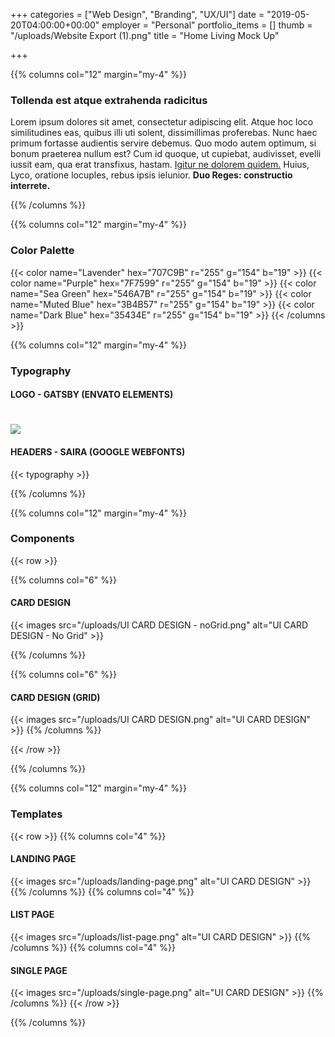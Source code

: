 +++
categories = ["Web Design", "Branding", "UX/UI"]
date = "2019-05-20T04:00:00+00:00"
employer = "Personal"
portfolio_items = []
thumb = "/uploads/Website Export (1).png"
title = "Home Living Mock Up"

+++

{{% columns col="12" margin="my-4" %}}

### Tollenda est atque extrahenda radicitus

Lorem ipsum dolores sit amet, consectetur adipiscing elit. Atque hoc loco similitudines eas, quibus illi uti solent, dissimillimas proferebas. Nunc haec primum fortasse audientis servire debemus. Quo modo autem optimum, si bonum praeterea nullum est? Cum id quoque, ut cupiebat, audivisset, evelli iussit eam, qua erat transfixus, hastam. [Igitur ne dolorem quidem.](http://loripsum.net/) Huius, Lyco, oratione locuples, rebus ipsis ielunior. **Duo Reges: constructio interrete.**

{{% /columns %}}

<!-- New Section -->

{{% columns col="12" margin="my-4" %}}

### Color Palette

{{< color name="Lavender" hex="707C9B" r="255" g="154" b="19" >}}
{{< color name="Purple" hex="7F7599" r="255" g="154" b="19" >}}
{{< color name="Sea Green" hex="546A7B" r="255" g="154" b="19" >}}
{{< color name="Muted Blue" hex="3B4B57" r="255" g="154" b="19" >}}
{{< color name="Dark Blue" hex="35434E" r="255" g="154" b="19" >}}
{{< /columns >}}

<!-- New Section -->

{{% columns col="12" margin="my-4" %}}

### Typography

#### LOGO - GATSBY (ENVATO ELEMENTS)

# ![](/uploads/logo.png)

#### HEADERS - SAIRA (GOOGLE WEBFONTS)

{{< typography >}}

{{% /columns %}}

<!-- New Section -->

{{% columns col="12" margin="my-4" %}}

### Components

{{< row >}}

{{% columns col="6" %}}

#### CARD DESIGN

{{< images src="/uploads/UI CARD DESIGN - noGrid.png" alt="UI CARD DESIGN - No Grid" >}}

{{% /columns %}}

{{% columns col="6" %}}

#### CARD DESIGN (GRID)

{{< images src="/uploads/UI CARD DESIGN.png" alt="UI CARD DESIGN" >}}
{{% /columns %}}

{{< /row >}}

{{% /columns %}}

<!-- New Section -->

{{% columns col="12" margin="my-4" %}}

### Templates

{{< row >}}
{{% columns col="4" %}}

#### LANDING PAGE

{{< images src="/uploads/landing-page.png" alt="UI CARD DESIGN" >}}
{{% /columns %}}
{{% columns col="4" %}}

#### LIST PAGE

{{< images src="/uploads/list-page.png" alt="UI CARD DESIGN" >}}
{{% /columns %}}
{{% columns col="4" %}}

#### SINGLE PAGE

{{< images src="/uploads/single-page.png" alt="UI CARD DESIGN" >}}
{{% /columns %}}
{{< /row >}}

{{% /columns %}}
